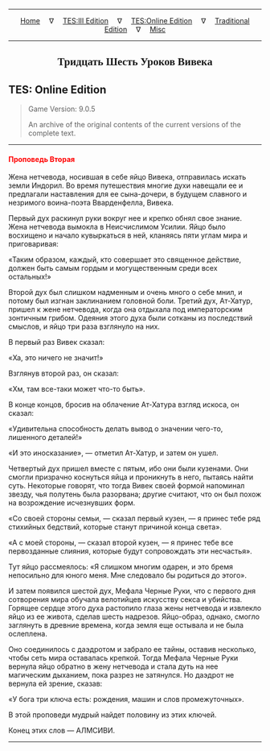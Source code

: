 
---

<!-- Jekyll Page Links -->

<center>
<a href="../../../../index.html">Home</a>
&emsp;&nabla;&emsp;
<a href="../../../index-tes3.html">TES:III Edition</a>
&emsp;&nabla;&emsp;
<a href="../../../index-teso.html">TES:Online Edition</a>
&emsp;&nabla;&emsp;
<a href="../../../index-traditional.html">Traditional Edition</a>
&emsp;&nabla;&emsp;
<a href="../../../index-misc.html">Misc</a>
</center>

<!-- Markdown Body Below: -->

---

<center>
<h2><span style="font-family:Georgia">Тридцать Шесть Уроков Вивека</span></h2>
</center>

## TES: Online Edition

> Game Version: 9.0.5
>
> An archive of the original contents of the current versions of the complete text.

---

#### <span style="color:red">Проповедь Вторая</span>

Жена нетчевода, носившая в себе яйцо Вивека, отправилась искать земли Индорил. Во время путешествия многие духи навещали ее и предлагали наставления для ее сына-дочери, в будущем славного и незримого воина-поэта Вварденфелла, Вивека.

Первый дух раскинул руки вокруг нее и крепко обнял свое знание. Жена нетчевода вымокла в Неисчислимом Усилии. Яйцо было восхищено и начало кувыркаться в ней, кланяясь пяти углам мира и приговаривая:

«Таким образом, каждый, кто совершает это священное действие, должен быть самым гордым и могущественным среди всех остальных!»

Второй дух был слишком надменным и очень много о себе мнил, и потому был изгнан заклинанием головной боли. Третий дух, Ат-Хатур, пришел к жене нетчевода, когда она отдыхала под императорским зонтичным грибом. Одеяния этого духа были сотканы из последствий смыслов, и яйцо три раза взглянуло на них.

В первый раз Вивек сказал:

«Ха, это ничего не значит!»

Взглянув второй раз, он сказал:

«Хм, там все-таки может что-то быть».

В конце концов, бросив на облачение Ат-Хатура взгляд искоса, он сказал:

«Удивительна способность делать вывод о значении чего-то, лишенного деталей!»

«И это иносказание», — отметил Ат-Хатур, и затем он ушел.

Четвертый дух пришел вместе с пятым, ибо они были кузенами. Они смогли призрачно коснуться яйца и проникнуть в него, пытаясь найти суть. Некоторые говорят, что тогда Вивек своей формой напоминал звезду, чья полутень была разорвана; другие считают, что он был похож на возрождение исчезнувших форм.

«Со своей стороны семьи, — сказал первый кузен, — я принес тебе ряд стихийных бедствий, которые станут причиной конца света».

«А с моей стороны, — сказал второй кузен, — я принес тебе все первозданные слияния, которые будут сопровождать эти несчастья».

Тут яйцо рассмеялось: «Я слишком многим одарен, и это бремя непосильно для юного меня. Мне следовало бы родиться до этого».

И затем появился шестой дух, Мефала Черные Руки, что с первого дня сотворения мира обучала велотийцев искусству секса и убийства. Горящее сердце этого духа растопило глаза жены нетчевода и извлекло яйцо из ее живота, сделав шесть надрезов. Яйцо-образ, однако, смогло заглянуть в древние времена, когда земля еще остывала и не была ослеплена.

Оно соединилось с даэдротом и забрало ее тайны, оставив несколько, чтобы сеть мира оставалась крепкой. Тогда Мефала Черные Руки вернула яйцо обратно в жену нетчевода и стала дуть на нее магическим дыханием, пока разрез не затянулся. Но даэдрот не вернула ей зрение, сказав:

«У бога три ключа есть: рождения, машин и слов промежуточных».

В этой проповеди мудрый найдет половину из этих ключей.

Конец этих слов — АЛМСИВИ.

---
